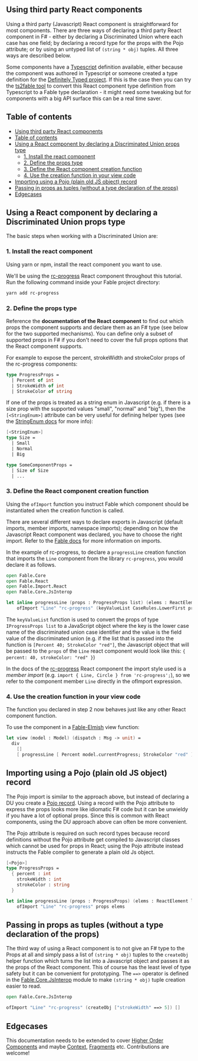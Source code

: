 ## Using third party React components

Using a third party (Javascript) React component is straightforward for most components. There are three ways of declaring a third party React component in F# - either by declaring a Discriminated Union where each case has one field; by declaring a record type for the props with the Pojo attribute; or by using an untyped list of `(string * obj)` tuples. All three ways are described below.

Some components have a [Typescript](https://www.typescriptlang.org/) definition available, either because the component was authored in Typescript or someone created a type definition for the [Definitely Typed project](https://definitelytyped.org/). If this is the case then you can try the [ts2fable tool](https://github.com/fable-compiler/ts2fable) to convert this React component type definition from Typescript to a Fable type declaration - it might need some tweaking but for components with a big API surface this can be a real time saver.

## Table of contents

<!-- TOC -->

- [Using third party React components](#using-third-party-react-components)
- [Table of contents](#table-of-contents)
- [Using a React component by declaring a Discriminated Union props type](#using-a-react-component-by-declaring-a-discriminated-union-props-type)
  - [1. Install the react component](#1-install-the-react-component)
  - [2. Define the props type](#2-define-the-props-type)
  - [3. Define the React component creation function](#3-define-the-react-component-creation-function)
  - [4. Use the creation function in your view code](#4-use-the-creation-function-in-your-view-code)
- [Importing using a Pojo (plain old JS object) record](#importing-using-a-pojo-plain-old-js-object-record)
- [Passing in props as tuples (without a type declaration of the props)](#passing-in-props-as-tuples-without-a-type-declaration-of-the-props)
- [Edgecases](#edgecases)

<!-- /TOC -->

## Using a React component by declaring a Discriminated Union props type

The basic steps when working with a Discriminated Union are:

### 1. Install the react component

Using yarn or npm, install the react component you want to use.

We'll be using the [rc-progress](https://github.com/react-component/progress) React component throughout this tutorial. Run the following command inside your Fable project directory:

```bash
yarn add rc-progress
```

### 2. Define the props type

Reference the **documentation of the React component** to find out which props the component supports and declare them as an F# type (see below for the two supported mechanisms). You can define only a subset of supported props in F# if you don't need to cover the full props options that the React component supports.

For example to expose the percent, strokeWidth and strokeColor props of the rc-progress components:

```fsharp
type ProgressProps =
  | Percent of int
  | StrokeWidth of int
  | StrokeColor of string
```

If one of the props is treated as a string enum in Javascript (e.g. if there is a size prop with the supported values "small", "normal" and "big"), then the `[<StringEnum>]` attribute can be very useful for defining helper types (see the [StringEnum docs](http://fable.io/docs/interacting.html#stringenum-attribute) for more info):

```fsharp
[<StringEnum>]
type Size =
  | Small
  | Normal
  | Big

type SomeComponentProps =
  | Size of Size
  | ...
```

### 3. Define the React component creation function

Using the `ofImport` function you instruct Fable which component should be instantiated when the creation function is called.

There are several different ways to declare exports in Javascript (default imports, member imports, namespace imports); depending on how the Javascript React component was declared, you have to choose the right import. Refer to the [Fable docs](http://fable.io/docs/interacting.html#importing-javascript-code) for more information on imports.

In the example of rc-progress, to declare a `progressLine` creation function that imports the `Line` component from the library `rc-progress`, you would declare it as follows.

```fsharp
open Fable.Core
open Fable.React
open Fable.Import.React
open Fable.Core.JsInterop

let inline progressLine (props : ProgressProps list) (elems : ReactElement list) : ReactElement =
    ofImport "Line" "rc-progress" (keyValueList CaseRules.LowerFirst props) elems
```

The `keyValueList` function is used to convert the props of type `IProgressProps list` to a JavaScript object where the key is the lower case name of the discriminated union case identifier and the value is the field value of the discriminated union (e.g. if the list that is passed into the function is `[Percent 40; StrokeColor "red"]`, the Javascript object that will be passed to the `props` of the `Line` react component would look like this: `{ percent: 40, strokeColor: "red" }`)

In the docs of the [rc-progress](https://github.com/react-component/progress) React component the import style used is a *member import* (e.g. `import { Line, Circle } from 'rc-progress';`), so we refer to the component member `Line` directly in the ofImport expression.

### 4. Use the creation function in your view code

The function you declared in step 2 now behaves just like any other React component function.

To use the component in a [Fable-Elmish](https://fable-elmish.github.io/elmish/) view function:

```fsharp
let view (model : Model) (dispatch : Msg -> unit) =
  div
    []
    [ progressLine [ Percent model.currentProgress; StrokeColor "red" ] [] ]
```

## Importing using a Pojo (plain old JS object) record

The Pojo import is similar to the approach above, but instead of declaring a DU you create a [Pojo record](http://fable.io/docs/interacting.html#plain-old-javascript-objects). Using a record with the Pojo attribute to express the props looks more like idiomatic F# code but it can be unwieldy if you have a lot of optional props. Since this is common with React components, using the DU approach above can often be more convenient.

The Pojo attribute is required on such record types because record definitions without the Pojo attribute get compiled to Javascript classes which cannot be used for props in React; using the Pojo attribute instead instructs the Fable compiler to generate a plain old Js object.

```fsharp
[<Pojo>]
type ProgressProps =
  { percent : int
    strokeWidth : int
    strokeColor : string
  }

let inline progressLine (props : ProgressProps) (elems : ReactElement list) : ReactElement =
    ofImport "Line" "rc-progress" props elems
```

## Passing in props as tuples (without a type declaration of the props)

The third way of using a React component is to not give an F# type to the Props at all and simply pass a list of `(string * obj)` tuples to the `createObj` helper function which turns the list into a Javascript object and passes it as the props of the React component. This of course has the least level of type safety but it can be convenient for prototyping. The `==>` operator is defined in the [Fable.Core.JsInterop](http://fable.io/docs/interacting.html#plain-old-javascript-objects) module to make `(string * obj)` tuple creation easier to read.

```fsharp
open Fable.Core.JsInterop

ofImport "Line" "rc-progress" (createObj ["strokeWidth" ==> 5]) []
```

## Edgecases

This documentation needs to be extended to cover [Higher Order Components](https://reactjs.org/docs/higher-order-components.html) and maybe [Context](https://reactjs.org/docs/context.html), [Fragments](https://reactjs.org/docs/fragments.html) etc. Contributions are welcome!
